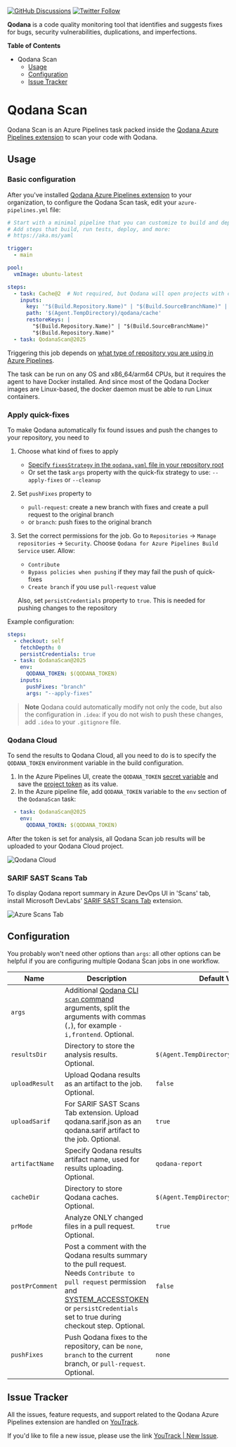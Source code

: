 [![GitHub Discussions](https://img.shields.io/github/discussions/jetbrains/qodana)][jb:discussions]
[![Twitter Follow](https://img.shields.io/badge/follow-%40Qodana-1DA1F2?logo=twitter&style=social)][jb:twitter]

**Qodana** is a code quality monitoring tool that identifies and suggests fixes for bugs, security vulnerabilities,
duplications, and imperfections.

**Table of Contents**

<!-- toc -->

- Qodana Scan
    - [Usage](#usage)
    - [Configuration](#configuration)
    - [Issue Tracker](#issue-tracker)

<!-- tocstop -->
[//]: # (title: Azure Pipelines)

# Qodana Scan

Qodana Scan is an Azure Pipelines task
packed inside the [Qodana Azure Pipelines extension](https://marketplace.visualstudio.com/items?itemName=JetBrains.qodana)
to scan your code with Qodana.

## Usage

### Basic configuration

After you've installed [Qodana Azure Pipelines extension](https://marketplace.visualstudio.com/items?itemName=JetBrains.qodana) to your organization, to configure the Qodana Scan task, edit your `azure-pipelines.yml` file:

```yaml
# Start with a minimal pipeline that you can customize to build and deploy your code.
# Add steps that build, run tests, deploy, and more:
# https://aka.ms/yaml

trigger:
  - main

pool:
  vmImage: ubuntu-latest

steps:
  - task: Cache@2  # Not required, but Qodana will open projects with cache faster.
    inputs:
      key: '"$(Build.Repository.Name)" | "$(Build.SourceBranchName)" | "$(Build.SourceVersion)"'
      path: '$(Agent.TempDirectory)/qodana/cache'
      restoreKeys: |
        "$(Build.Repository.Name)" | "$(Build.SourceBranchName)"
        "$(Build.Repository.Name)"
  - task: QodanaScan@2025
```

Triggering this job depends on [what type of repository you are using in Azure Pipelines](https://docs.microsoft.com/en-us/azure/devops/pipelines/build/triggers?view=azure-devops#classic-build-pipelines-and-yaml-pipelines).

The task can be run on any OS and x86_64/arm64 CPUs, but it requires the agent to have Docker installed.
And since most of the Qodana Docker images are Linux-based, the docker daemon must be able to run Linux containers.

### Apply quick-fixes

To make Qodana automatically fix found issues and push the changes to your repository,
you need
to
1. Choose what kind of fixes to apply
    - [Specify `fixesStrategy` in the `qodana.yaml` file in your repository root](https://www.jetbrains.com/help/qodana/qodana-yaml.html)
    - Or set the task `args` property with the quick-fix strategy to use: `--apply-fixes` or `--cleanup`
2. Set `pushFixes` property to
    - `pull-request`: create a new branch with fixes and create a pull request to the original branch
    - or `branch`: push fixes to the original branch
3. Set the correct permissions for the job. Go to `Repositories` → `Manage repositories` → `Security`. Choose `Qodana for Azure Pipelines Build Service` user. Allow:
    - `Contribute`
    - `Bypass policies when pushing` if they may fail the push of quick-fixes
    - `Create branch` if you use `pull-request` value
   
   Also, set `persistCredentials` property to `true`. This is needed for pushing changes to the repository

Example configuration:

```yaml
steps:
  - checkout: self
    fetchDepth: 0
    persistCredentials: true
  - task: QodanaScan@2025
    env:
      QODANA_TOKEN: $(QODANA_TOKEN)
    inputs:
      pushFixes: "branch"
      args: "--apply-fixes"
```

> **Note**
> Qodana could automatically modify not only the code, but also the configuration in `.idea`: if you do not wish to push these changes, add `.idea` to your `.gitignore` file.

### Qodana Cloud

To send the results to Qodana Cloud, all you need to do is to specify the `QODANA_TOKEN` environment variable in the build configuration.

1. In the Azure Pipelines UI, create the `QODANA_TOKEN` [secret variable](https://learn.microsoft.com/en-us/azure/devops/pipelines/process/set-secret-variables?view=azure-devops&tabs=yaml%2Cbash#secret-variable-in-the-ui) and
   save the [project token](https://www.jetbrains.com/help/qodana/cloud-projects.html#cloud-manage-projects) as its value.
2. In the Azure pipeline file,
   add `QODANA_TOKEN` variable to the `env` section of the `QodanaScan` task:

```yaml
  - task: QodanaScan@2025
    env:
      QODANA_TOKEN: $(QODANA_TOKEN)
```

After the token is set for analysis, all Qodana Scan job results will be uploaded to your Qodana Cloud project.

![Qodana Cloud](https://user-images.githubusercontent.com/13538286/214899046-572649db-fe62-49b2-a368-b5d07737c1c1.gif)

### SARIF SAST Scans Tab

To display Qodana report summary in Azure DevOps UI in 'Scans' tab, install Microsoft DevLabs’ [SARIF SAST Scans Tab](https://marketplace.visualstudio.com/items?itemName=sariftools.scans) extension.

![Azure Scans Tab](https://user-images.githubusercontent.com/13538286/160094802-df9b86b6-be53-45c1-a70c-8edfcde9412a.png)

## Configuration

You probably won't need other options than `args`: all other options can be helpful if you are configuring multiple Qodana Scan jobs in one workflow.

| Name            | Description                                                                                                                                                                                                                                                                                                                            | Default Value                           |
|-----------------|----------------------------------------------------------------------------------------------------------------------------------------------------------------------------------------------------------------------------------------------------------------------------------------------------------------------------------------|-----------------------------------------|
| `args`          | Additional [Qodana CLI `scan` command](https://github.com/jetbrains/qodana-cli#scan) arguments, split the arguments with commas (`,`), for example `-i,frontend`. Optional.                                                                                                                                                            |                                         |
| `resultsDir`    | Directory to store the analysis results. Optional.                                                                                                                                                                                                                                                                                     | `$(Agent.TempDirectory)/qodana/results` |
| `uploadResult`  | Upload Qodana results as an artifact to the job. Optional.                                                                                                                                                                                                                                                                             | `false`                                 |
| `uploadSarif`   | For SARIF SAST Scans Tab extension. Upload qodana.sarif.json as an qodana.sarif artifact to the job. Optional.                                                                                                                                                                                                                         | `true`                                  |
| `artifactName`  | Specify Qodana results artifact name, used for results uploading. Optional.                                                                                                                                                                                                                                                            | `qodana-report`                         |
| `cacheDir`      | Directory to store Qodana caches. Optional.                                                                                                                                                                                                                                                                                            | `$(Agent.TempDirectory)/qodana/cache`   |
| `prMode`        | Analyze ONLY changed files in a pull request. Optional.                                                                                                                                                                                                                                                                                | `true`                                  |
| `postPrComment` | Post a comment with the Qodana results summary to the pull request. Needs `Contribute to pull request` permission and [SYSTEM_ACCESSTOKEN](https://learn.microsoft.com/en-us/azure/devops/pipelines/build/variables?view=azure-devops&tabs=yaml#systemaccesstoken) or `persistCredentials` set to true during checkout step. Optional. | `false`                                 |
| `pushFixes`     | Push Qodana fixes to the repository, can be `none`, `branch` to the current branch, or `pull-request`. Optional.                                                                                                                                                                                                                       | `none`                                  |

[gh:qodana]: https://github.com/JetBrains/qodana-action/actions/workflows/code_scanning.yml
[youtrack]: https://youtrack.jetbrains.com/issues/QD
[youtrack-new-issue]: https://youtrack.jetbrains.com/newIssue?project=QD&c=Product%20Azure%20extension
[jb:confluence-on-gh]: https://confluence.jetbrains.com/display/ALL/JetBrains+on+GitHub
[jb:discussions]: https://jb.gg/qodana-discussions
[jb:twitter]: https://twitter.com/Qodana
[jb:docker]: https://hub.docker.com/r/jetbrains/qodana


## Issue Tracker

All the issues, feature requests, and support related to the Qodana Azure Pipelines extension are handled on [YouTrack][youtrack].

If you'd like to file a new issue, please use the link [YouTrack | New Issue][youtrack-new-issue].